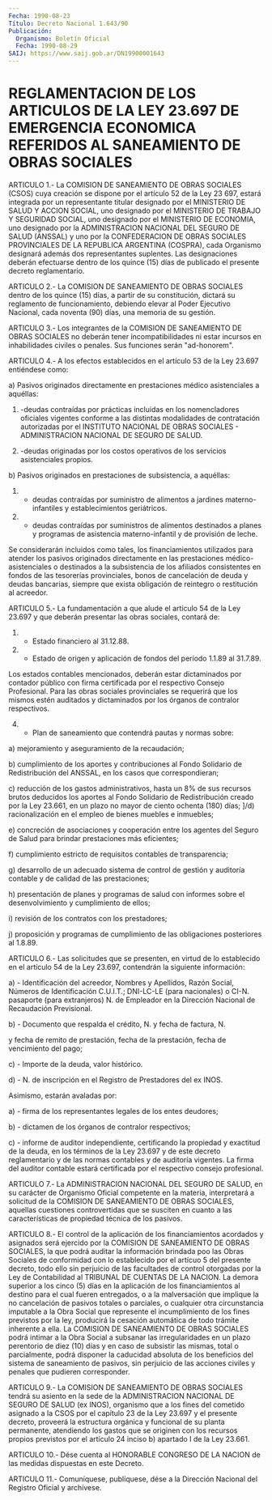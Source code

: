 ```yaml
---
Fecha: 1990-08-23
Título: Decreto Nacional 1.643/90
Publicación:
  Organismo: Boletín Oficial
  Fecha: 1990-08-29
SAIJ: https://www.saij.gob.ar/DN19900001643
---
```

# REGLAMENTACION DE LOS ARTICULOS DE LA LEY 23.697 DE EMERGENCIA ECONOMICA REFERIDOS AL SANEAMIENTO DE OBRAS SOCIALES

<a id="1"></a>
ARTICULO  1.-  La  COMISION  DE  SANEAMIENTO DE OBRAS SOCIALES (CSOS) cuya creación se dispone por el  artículo  52  de  la Ley 23 697,  estará  integrada por un representante titular designado  por el MINISTERIO DE  SALUD  Y  ACCION  SOCIAL,  uno  designado  por el MINISTERIO  DE  TRABAJO  Y  SEGURIDAD  SOCIAL, uno designado por el MINISTERIO  DE  ECONOMIA,  uno  designado  por   la  ADMINISTRACION NACIONAL  DEL  SEGURO DE SALUD (ANSSAL) y uno por la  CONFEDERACION DE OBRAS SOCIALES  PROVINCIALES DE LA REPUBLICA ARGENTINA (COSPRA), cada Organismo designará  además  dos representantes suplentes. Las designaciones deberán efectuarse dentro  de los quince (15) días de publicado el presente decreto reglamentario.

<a id="2"></a>
ARTICULO  2.-  La  COMISION  DE  SANEAMIENTO DE OBRAS SOCIALES dentro  de  los  quince  (15) días, a partir  de  su  constitución, dictará su reglamento de funcionamiento,  debiendo  elevar al Poder Ejecutivo  Nacional,  cada  noventa  (90) días, una memoria  de  su gestión.

<a id="3"></a>
ARTICULO  3.- Los integrantes de la COMISION DE SANEAMIENTO DE OBRAS  SOCIALES  no   deberán  tener  incompatibilidades  ni  estar incursos en inhabilidades  civiles  o  penales. Sus funciones serán "ad-honorem".

<a id="4"></a>
ARTICULO 4.- A los efectos establecidos en el artículo 53 de la Ley 23.697 entiéndese como:

a)  Pasivos    originados    directamente  en  prestaciones  médico asistenciales a aquéllas:

1) -deudas contraídas por prácticas  incluidas en los nomencladores oficiales  vigentes  conforme  a  las  distintas    modalidades  de contratación  autorizadas  por  el  INSTITUTO  NACIONAL  DE   OBRAS SOCIALES  -  ADMINISTRACION  NACIONAL  DE  SEGURO  DE  SALUD.

2)  -deudas  originadas  por los costos operativos de los servicios asistenciales propios.

b) Pasivos originados en prestaciones  de subsistencia, a aquéllas:

1)  -  deudas  contraídas por suministro de  alimentos  a  jardines materno-infantiles y establecimientos geriátricos.

2) - deudas contraídas  por  suministros  de alimentos destinados a planes y programas de asistencia materno-infantil  y  de  provisión de leche.

Se    considerarán    incluidos  como  tales,  los  financiamientos utilizados para atender  los pasivos originados directamente en las prestaciones médico-asistenciales  o  destinados  a la subsistencia de    los  afiliados  consistentes  en  fondos  de  las  tesorerías provinciales,  bonos  de  cancelación  de deuda y deudas bancarias, siempre  que  exista  obligación  de  reintegro  o  restitución  al acreedor.

<a id="5"></a>
ARTICULO 5.- La fundamentación a que alude el artículo 54 de la Ley  23.697  y  que  deberán  presentar las obras sociales, contará de:

1) - Estado financiero al 31.12.88.

2) - Estado de origen y aplicación  de fondos del período 1.1.89 al 31.7.89.

Los estados contables mencionados, deberán  estar  dictaminados por contador  público  con firma certificada por el respectivo  Consejo Profesional. Para las  obras sociales provinciales se requerirá que los  mismos estén auditados  y  dictaminados  por  los  órganos  de contralor respectivos.

4) - Plan  de saneamiento que contendrá pautas y normas sobre:

a) mejoramiento y aseguramiento de la recaudación;

b) cumplimiento  de los aportes y contribuciones al Fondo Solidario de Redistribución  del  ANSSAL,  en  los casos que correspondieran;

c) reducción de los gastos administrativos,  hasta  un  8%  de  sus recursos  brutos  deducidos  los  aportes  al  Fondo  Solidario  de Redistribución  creado  por  la Ley 23.661, en un plazo no mayor de ciento ochenta (180) días; ]/d)  racionalización  en  el  empleo de bienes muebles e inmuebles;

e)  concreción de asociaciones y cooperación entre los agentes  del Seguro  de  Salud  para  brindar  prestaciones más eficientes;

f) cumplimiento estricto de requisitos  contables de transparencia;

g)  desarrollo  de  un  adecuado sistema de control  de  gestión  y auditoría  contable  y  de  calidad    de  las  prestaciones;

h) presentación de planes y programas de  salud  con informes sobre el desenvolvimiento y cumplimiento de ellos;

i) revisión de los contratos con los prestadores;

j)  proposición  y  programas  de cumplimiento de las  obligaciones posteriores al 1.8.89.

<a id="6"></a>
ARTICULO 6.- Las solicitudes que se presenten, en virtud de lo establecido  en  el  artículo  54  de  la Ley 23.697, contendrán la siguiente información:

a)  -  Identificación  del  acreedor, Nombres  y  Apellidos,  Razón Social,  Números  de  Identificación    C.U.I.T.;  DNI-LC-LE  (para nacionales) o CI-N. pasaporte (para extranjeros)  N.  de  Empleador en    la   Dirección  Nacional  de  Recaudación  Previsional.

b) - Documento  que  respalda el crédito, N. y fecha de factura, N.

y fecha de remito de prestación,  fecha  de la prestación, fecha de vencimiento del pago;

c) - Importe de la deuda, valor histórico.

d) - N. de inscripción en el Registro de Prestadores  del  ex INOS.

Asimismo, estarán avaladas por:

a)  -  firma  de  los representantes legales de los entes deudores;

b)  -  dictamen  de los  órganos  de  contralor  respectivos;

c) - informe de auditor  independiente, certificando la propiedad y exactitud de la deuda, en  los  términos de la Ley 23.697 y de este decreto  reglamentario y de las normas  contables  y  de  auditoría vigentes.  La  firma del auditor contable estará certificada por el respectivo consejo profesional.

<a id="7"></a>
ARTICULO 7.- La ADMINISTRACION NACIONAL DEL SEGURO DE SALUD, en su  carácter   de  Organismo  Oficial  competente  en  la  materia, interpretará a  solicitud  de  la  COMISION DE SANEAMIENTO DE OBRAS SOCIALES, aquellas cuestiones controvertidas  que  se  susciten  en cuanto  a  las características de propiedad técnica de los pasivos.

<a id="8"></a>
ARTICULO 8.- El control de la aplicación de los financiamientos acordados  y asignados será ejercido por la COMISION DE SANEAMIENTO DE OBRAS SOCIALES,  la  que  podrá  auditar la información brindada poo las Obras Sociales de conformidad  con  lo  establecido  por el artícuo  5  del  presente  decreto,  todo ello sin perjuicio de las facultades  de  control otorgadas por la  Ley  de  Contabilidad  al TRIBUNAL DE CUENTAS  DE  LA  NACION. La demora superior a los cinco (5) días en la aplicación de los  financiamientos  al  destino para el cual fueren entregados, o a la malversación que implique  la  no cancelación  de  pasivos  totales  o  parciales,  o  cualquier otra circunstancia  imputable  a  la  Obra  Social  que  represente   el incumplimiento  de  los  fines  previstos  por la ley, producirá la cesación automática de todo trámite inherente  a  ella. La COMISION DE SANEAMIENTO DE OBRAS SOCIALES podrá intimar a la  Obra  Social a subsanar  las  irregularidades en un plazo perentorio de diez  (10) días y en caso de  subsistir  las  mismas,  total  o  parcialmente, podrá disponer la caducidad absoluta de los beneficios  del sistema de saneamiento de pasivos, sin perjuicio de las acciones  civiles y penales que pudieren corresponder.

<a id="9"></a>
ARTICULO  9.-  La  COMISION  DE  SANEAMIENTO DE OBRAS SOCIALES tendrá  su  asiento  en  la sede de la ADMINISTRACION  NACIONAL  DE SEGURO DE SALUD (ex INOS),  organismo  que a los fines del cometido asignado  a  la  CSOS por el capítulo 23 de  la  Ley  23.697  y  el presente decreto,  proveerá  la  estructura orgánica y funcional de su planta permanente, atendiendo los  gastos  que  se  originen con los  recursos  propios  previstos  por  el  artículo  24 inciso  b) apartado I de la Ley 23.661.

<a id="10"></a>
ARTICULO 10.- Dése cuenta al HONORABLE CONGRESO DE LA NACION de las medidas dispuestas en este Decreto.

<a id="11"></a>
ARTICULO  11.-  Comuníquese,  publíquese,  dése a la Dirección Nacional del Registro Oficial y archívese.